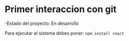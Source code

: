 <h1>Primer interaccion con git</h1>

-Estado del proyecto: En desarrollo

Para ejecutar el sistema debes poner:
```npm install react```

